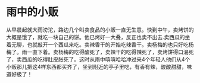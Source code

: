 # 雨中的小贩
从早晨起就大雨滂沱，路边几个叫卖食品的小贩一直无生意。快到中午，卖烤饼的大概是饿了，就吃一块自己的饼。他已烤好一大叠，反正也卖不出去.卖西瓜的坐着无聊，也就敲开一个西瓜来吃。卖辣香干的开始吃辣香干。卖杨梅的也只好吃杨梅了。雨一直下着。卖杨梅的吃得酸死了，卖辣干的吃得辣死了，卖烤饼得口渴死了，卖西瓜的吃得肚皮胀死了。这时从雨中嘻嘻哈哈冲过来4个年轻人他们从4个小贩那儿把这4样东西都买齐了，坐到附近的亭子里吃，有香有辣，酸酸甜甜，味道好极了！
  